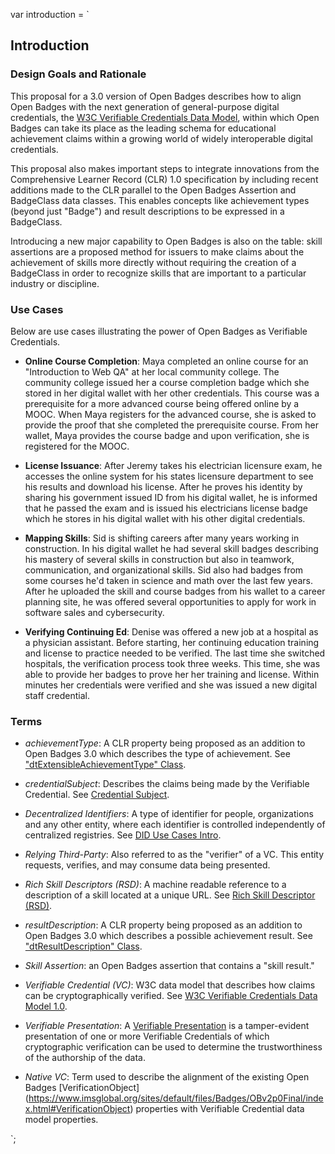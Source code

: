 var introduction = `

## Introduction

### Design Goals and Rationale

This proposal for a 3.0 version of Open Badges describes how to align Open Badges with the next generation of general-purpose digital credentials, the [W3C Verifiable Credentials Data Model](https://w3c.github.io/vc-data-model/), within which Open Badges can take its place as the leading schema for educational achievement claims within a growing world of widely interoperable digital credentials.

This proposal also makes important steps to integrate innovations from the Comprehensive Learner Record (CLR) 1.0 specification by including recent additions made to the CLR parallel to the Open Badges Assertion and BadgeClass data classes. This enables concepts like achievement types (beyond just "Badge") and result descriptions to be expressed in a BadgeClass.

Introducing a new major capability to Open Badges is also on the table: skill assertions are a proposed method for issuers to make claims about the achievement of skills more directly without requiring the creation of a BadgeClass in order to recognize skills that are important to a particular industry or discipline.

### Use Cases

Below are use cases illustrating the power of Open Badges as Verifiable Credentials.

* **Online Course Completion**: Maya completed an online course for an "Introduction to Web QA" at her local community college. The community college issued her a course completion badge which she stored in her digital wallet with her other credentials. This course was a prerequisite for a more advanced course being offered online by a MOOC. When Maya registers for the advanced course, she is asked to provide the proof that she completed the prerequisite course. From her wallet, Maya provides the course badge and upon verification, she is registered for the MOOC.

* **License Issuance**: After Jeremy takes his electrician licensure exam, he accesses the online system for his states licensure department to see his results and download his license. After he proves his identity by sharing his government issued ID from his digital wallet, he is informed that he passed the exam and is issued his electricians license badge which he stores in his digital wallet with his other digital credentials.

* **Mapping Skills**: Sid is shifting careers after many years working in construction. In his digital wallet he had several skill badges describing his mastery of several skills in construction but also in teamwork, communication, and organizational skills. Sid also had badges from some courses he'd taken in science and math over the last few years. After he uploaded the skill and course badges from his wallet to a career planning site, he was offered several opportunities to apply for work in software sales and cybersecurity.

* **Verifying Continuing Ed**: Denise was offered a new job at a hospital as a physician assistant. Before starting, her continuing education training and license to practice needed to be verified. The last time she switched hospitals, the verification process took three weeks. This time, she was able to provide her badges to prove her her training and license. Within minutes her credentials were verified and she was issued a new digital staff credential.

### Terms

* _achievementType_: A CLR property being proposed as an addition to Open Badges 3.0 which describes the type of achievement. See ["dtExtensibleAchievementType" Class](https://purl.imsglobal.org/spec/clr/v1p0/context/clr_v1p0.html#dtExtensibleAchievementType).

* _credentialSubject_: Describes the claims being made by the Verifiable Credential. See [Credential Subject](https://www.w3.org/TR/vc-data-model/#credential-subject).

* _Decentralized Identifiers_: A type of identifier for people, organizations and any other entity, where each identifier is controlled independently of centralized registries. See [DID Use Cases Intro](https://www.w3.org/TR/did-use-cases/#intro).

* _Relying Third-Party_: Also referred to as the "verifier" of a VC. This entity requests, verifies, and may consume data being presented.

* _Rich Skill Descriptors (RSD)_: A machine readable reference to a description of a skill located at a unique URL. See [Rich Skill Descriptor (RSD)](https://rsd.osmt.dev).

* _resultDescription_: A CLR property being proposed as an addition to Open Badges 3.0 which describes a possible achievement result. See ["dtResultDescription" Class](https://purl.imsglobal.org/spec/clr/v1p0/context/clr_v1p0.html#dtResultDescription).

* _Skill Assertion_: an Open Badges assertion that contains a "skill result."

* _Verifiable Credential (VC)_: W3C data model that describes how claims can be cryptographically verified. See [W3C Verifiable Credentials Data Model 1.0](https://www.w3.org/TR/vc-data-model/).

* _Verifiable Presentation_: A [Verifiable Presentation](https://www.w3.org/TR/vc-imp-guide/#presentations) is a tamper-evident presentation of one or more Verifiable Credentials of which cryptographic verification can be used to determine the trustworthiness of the authorship of the data.

* _Native VC_: Term used to describe the alignment of the existing Open Badges [VerificationObject] (https://www.imsglobal.org/sites/default/files/Badges/OBv2p0Final/index.html#VerificationObject) properties with Verifiable Credential data model properties.


`;
